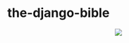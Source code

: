 # the-django-bible

<p align="center">
  <img src="https://i.pinimg.com/474x/83/da/c4/83dac43782b7e0d5692d115397ebb2a8.jpg">
</p>
